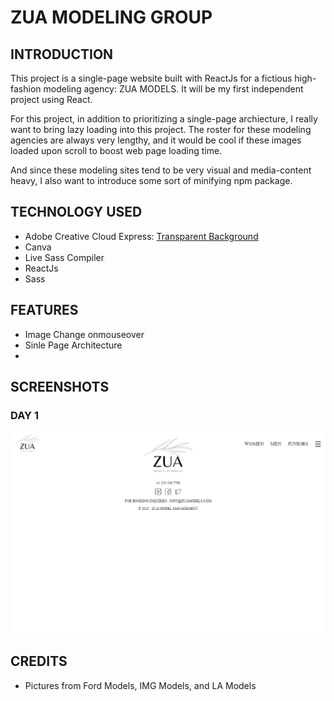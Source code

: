 # ZUA MODELING GROUP 

## INTRODUCTION
This project is a single-page website built with ReactJs for a fictious high-fashion modeling agency: ZUA MODELS. It will be my first independent project using React.   

For this project, in addition to prioritizing a single-page archiecture, I really want to bring lazy loading into this project. The roster for these modeling agencies are always very lengthy, and it would be cool if these images loaded upon scroll to boost web page loading time.

And since these modeling sites tend to be very visual and media-content heavy, I also want to introduce some sort of minifying npm package. 

## TECHNOLOGY USED
- Adobe Creative Cloud Express: [Transparent Background](https://www.adobe.com/express/feature/image/transparent-background)   
- Canva  
- Live Sass Compiler  
- ReactJs  
- Sass  

## FEATURES  
- Image Change onmouseover
- Sinle Page Architecture
- 
## SCREENSHOTS
### DAY 1
![](https://github.com/kyledeguzmanx/fDev-website-ZuaModels/blob/master/images/Screen1.png)

## CREDITS 
- Pictures from Ford Models, IMG Models, and LA Models  